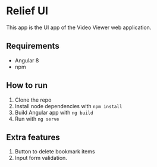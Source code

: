 # Relief UI
This app is the UI app of the Video Viewer web application.

## Requirements
- Angular 8
- npm

## How to run
1. Clone the repo
2. Install node dependencies with `npm install`
3. Build Angular app with `ng build`
4. Run with `ng serve`

## Extra features
1. Button to delete bookmark items
2. Input form validation.